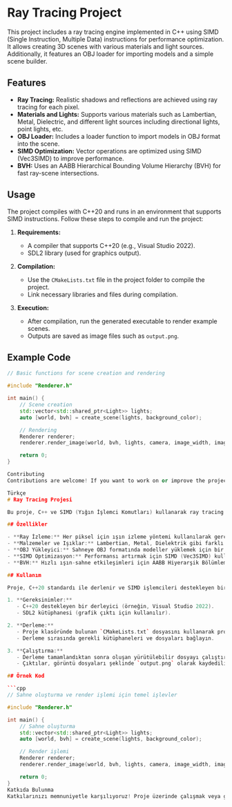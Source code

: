 # Ray Tracing Project

This project includes a ray tracing engine implemented in C++ using SIMD (Single Instruction, Multiple Data) instructions for performance optimization. It allows creating 3D scenes with various materials and light sources. Additionally, it features an OBJ loader for importing models and a simple scene builder.

## Features

- **Ray Tracing:** Realistic shadows and reflections are achieved using ray tracing for each pixel.
- **Materials and Lights:** Supports various materials such as Lambertian, Metal, Dielectric, and different light sources including directional lights, point lights, etc.
- **OBJ Loader:** Includes a loader function to import models in OBJ format into the scene.
- **SIMD Optimization:** Vector operations are optimized using SIMD (Vec3SIMD) to improve performance.
- **BVH:** Uses an AABB Hierarchical Bounding Volume Hierarchy (BVH) for fast ray-scene intersections.

## Usage

The project compiles with C++20 and runs in an environment that supports SIMD instructions. Follow these steps to compile and run the project:

1. **Requirements:**
   - A compiler that supports C++20 (e.g., Visual Studio 2022).
   - SDL2 library (used for graphics output).

2. **Compilation:**
   - Use the `CMakeLists.txt` file in the project folder to compile the project.
   - Link necessary libraries and files during compilation.

3. **Execution:**
   - After compilation, run the generated executable to render example scenes.
   - Outputs are saved as image files such as `output.png`.

## Example Code

```cpp
// Basic functions for scene creation and rendering

#include "Renderer.h"

int main() {
    // Scene creation
    std::vector<std::shared_ptr<Light>> lights;
    auto [world, bvh] = create_scene(lights, background_color);

    // Rendering
    Renderer renderer;
    renderer.render_image(world, bvh, lights, camera, image_width, image_height, samples_per_pixel);

    return 0;
}

Contributing
Contributions are welcome! If you want to work on or improve the project, submit a pull request. Any feedback, questions, or suggestions can be communicated through the issues section.

Türkçe
# Ray Tracing Projesi

Bu proje, C++ ve SIMD (Yığın İşlemci Komutları) kullanarak ray tracing yöntemini uygulayan bir ışın izleme motoru içerir. Projede 3 boyutlu sahneler oluşturulabilir, farklı malzemeler ve ışık kaynakları kullanılabilir. Ayrıca, OBJ dosyalarını yüklemek için bir yükleyici ve basit bir sahne oluşturucu bulunmaktadır.

## Özellikler

- **Ray İzleme:** Her piksel için ışın izleme yöntemi kullanılarak gerçekçi gölgeler ve yansımalar elde edilir.
- **Malzemeler ve Işıklar:** Lambertian, Metal, Dielektrik gibi farklı malzemeler ve yönlü ışıklar, nokta ışıklar gibi çeşitli ışık kaynakları desteklenir.
- **OBJ Yükleyici:** Sahneye OBJ formatında modeller yüklemek için bir yükleyici işlevi mevcuttur.
- **SIMD Optimizasyon:** Performansı artırmak için SIMD (Vec3SIMD) kullanılarak vektörel işlemler desteklenir.
- **BVH:** Hızlı ışın-sahne etkileşimleri için AABB Hiyerarşik Bölümleme yapısı (BVH) kullanılır.

## Kullanım

Proje, C++20 standardı ile derlenir ve SIMD işlemcileri destekleyen bir ortamda çalışır. Aşağıdaki adımları izleyerek projeyi derleyebilir ve çalıştırabilirsiniz:

1. **Gereksinimler:**
   - C++20 destekleyen bir derleyici (örneğin, Visual Studio 2022).
   - SDL2 kütüphanesi (grafik çıktı için kullanılır).

2. **Derleme:**
   - Proje klasöründe bulunan `CMakeLists.txt` dosyasını kullanarak projeyi derleyin.
   - Derleme sırasında gerekli kütüphaneleri ve dosyaları bağlayın.

3. **Çalıştırma:**
   - Derleme tamamlandıktan sonra oluşan yürütülebilir dosyayı çalıştırarak örnek sahneleri render edin.
   - Çıktılar, görüntü dosyaları şeklinde `output.png` olarak kaydedilir.

## Örnek Kod

```cpp
// Sahne oluşturma ve render işlemi için temel işlevler

#include "Renderer.h"

int main() {
    // Sahne oluşturma
    std::vector<std::shared_ptr<Light>> lights;
    auto [world, bvh] = create_scene(lights, background_color);

    // Render işlemi
    Renderer renderer;
    renderer.render_image(world, bvh, lights, camera, image_width, image_height, samples_per_pixel);

    return 0;
}
Katkıda Bulunma
Katkılarınızı memnuniyetle karşılıyoruz! Proje üzerinde çalışmak veya geliştirmeler yapmak isterseniz bir çekme isteği (pull request) gönderin. Her türlü geri bildirimi, soruyu veya öneriyi issues bölümünden iletebilirsiniz.
